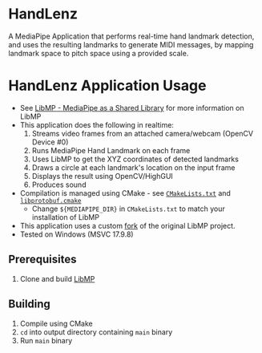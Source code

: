 # HandLenz
A MediaPipe Application that performs real-time hand landmark detection, and uses the resulting landmarks to generate MIDI messages, by mapping landmark space to pitch space using a provided scale.

# HandLenz Application Usage

- See [LibMP - MediaPipe as a Shared Library](https://github.com/rajkundu/mediapipe) for more information on LibMP
- This application does the following in realtime:
  1. Streams video frames from an attached camera/webcam (OpenCV Device #0)
  2. Runs MediaPipe Hand Landmark on each frame
  3. Uses LibMP to get the XYZ coordinates of detected landmarks
  4. Draws a circle at each landmark's location on the input frame
  5. Displays the result using OpenCV/HighGUI
  6. Produces sound 
- Compilation is managed using CMake - see [`CMakeLists.txt`](/CMakeLists.txt) and [`libprotobuf.cmake`](/libprotobuf.cmake)
    - Change `${MEDIAPIPE_DIR}` in `CMakeLists.txt` to match your installation of LibMP
- This application uses a custom [fork](https://github.com/nikhilr612/libmp) of the original LibMP project.
- Tested on Windows (MSVC 17.9.8)

## Prerequisites
1. Clone and build [LibMP](https://github.com/nikhilr612/libmp)

## Building
1. Compile using CMake
2. `cd` into output directory containing `main` binary
3. Run `main` binary